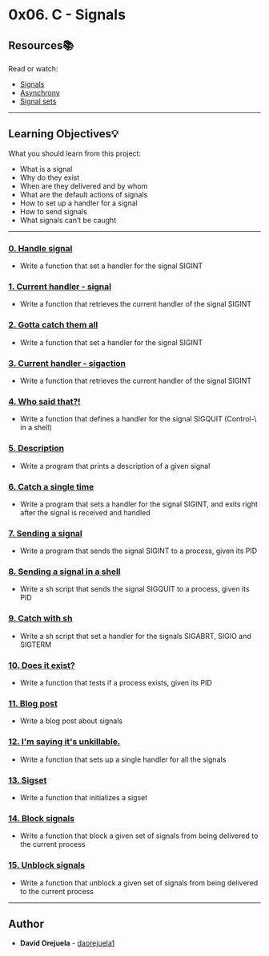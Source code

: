 # 0x06. C - Signals

## Resources:books:
Read or watch:
* [Signals](https://intranet.hbtn.io/rltoken/ukPkQ6GGQY_8Q5f-dBALdQ)
* [Asynchrony](https://intranet.hbtn.io/rltoken/tOCa7cR0tnL9U9S61pfCmw)
* [Signal sets](https://intranet.hbtn.io/rltoken/khUw0UIowrZpgxSmc1brTA)

---
## Learning Objectives:bulb:
What you should learn from this project:

* What is a signal
* Why do they exist
* When are they delivered and by whom
* What are the default actions of signals
* How to set up a handler for a signal
* How to send signals
* What signals can’t be caught

---

### [0. Handle signal](./0-handle_signal.c)
* Write a function that set a handler for the signal SIGINT


### [1. Current handler - signal](./1-current_handler_signal.c)
* Write a function that retrieves the current handler of the signal SIGINT


### [2. Gotta catch them all](./2-handle_sigaction.c)
* Write a function that set a handler for the signal SIGINT


### [3. Current handler - sigaction](./3-current_handler_sigaction.c)
* Write a function that retrieves the current handler of the signal SIGINT


### [4. Who said that?!](./4-trace_signal_sender.c)
* Write a function that defines a handler for the signal SIGQUIT (Control-\ in a shell)


### [5. Description](./5-signal_describe.c)
* Write a program that prints a description of a given signal


### [6. Catch a single time](./6-suspend.c)
* Write a program that sets a handler for the signal SIGINT, and exits right after the signal is received and handled


### [7. Sending a signal](./7-signal_send.c)
* Write a program that sends the signal SIGINT to a process, given its PID


### [8. Sending a signal in a shell](./8-signal_send.sh)
* Write a sh script that sends the signal SIGQUIT to a process, given its PID


### [9. Catch with sh](./9-handle_signal.sh)
* Write a sh script that set a handler for the signals SIGABRT, SIGIO and SIGTERM


### [10. Does it exist?](./10-pid_exist.c)
* Write a function that tests if a process exists, given its PID


### [11. Blog post](./100-all_in_one.c)
* Write a blog post about signals


### [12. I'm saying it's unkillable.](./101-sigset_init.c)
* Write a function that sets up a single handler for all the signals


### [13. Sigset](./102-signals_block.c)
* Write a function that initializes a sigset


### [14. Block signals](./103-signals_unblock.c)
* Write a function that block a given set of signals from being delivered to the current process


### [15. Unblock signals](./104-handle_pending.c)
* Write a function that unblock a given set of signals from being delivered to the current process


---

## Author
* **David Orejuela** - [daorejuela1](https://github.com/daorejuela1)